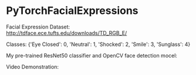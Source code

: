 # PyTorchFacialExpressions

Facial Expression Dataset: http://tdface.ece.tufts.edu/downloads/TD_RGB_E/

Classes: {'Eye Closed': 0, 'Neutral': 1, 'Shocked': 2, 'Smile': 3, 'Sunglass': 4}

My pre-trained ResNet50 classifier and OpenCV face detection mocel:

Video Demonstration:
